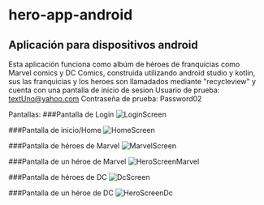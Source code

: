 # hero-app-android
## Aplicación para dispositivos android
Esta aplicación funciona como albúm de héroes de franquicias como Marvel comics y DC Comics,
construida utilizando android studio y kotlin, sus las franquicias y los heroes son llamadados mediante
"recycleview" y cuenta con una pantalla de inicio de sesion
Usuario de prueba:
textUno@yahoo.com
Contraseña de prueba:
Password02

Pantallas:
###Pantalla de Login
![LoginScreen](https://github.com/JaquelineCastSx/hero-app-android/assets/102548166/b0c2d599-8368-473e-9b3b-8fd0a3db554e)

###Pantalla de inicio/Home
![HomeScreen](https://github.com/JaquelineCastSx/hero-app-android/assets/102548166/f1c5fb79-b2cf-4422-8e9c-a79b0291fb00)

###Pantalla de héroes de Marvel
![MarvelScreen](https://github.com/JaquelineCastSx/hero-app-android/assets/102548166/0ef84f80-4045-45f3-8ea6-9911c3cf1c3d)

###Pantalla de un héroe de Marvel
![HeroScreenMarvel](https://github.com/JaquelineCastSx/hero-app-android/assets/102548166/37b4798b-08f9-4413-8760-25996b1cb986)

###Pantalla de héroes de DC
![DcScreen](https://github.com/JaquelineCastSx/hero-app-android/assets/102548166/a0447240-8a2d-485c-af22-4875c806c5c8)

###Pantalla de un héroe de DC
![HeroScreenDc](https://github.com/JaquelineCastSx/hero-app-android/assets/102548166/c19605e5-8231-4936-810e-b3e0358c47fc)


